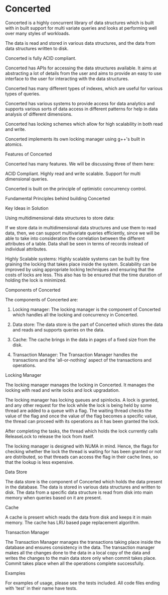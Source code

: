 Concerted
=========

Concerted is a highly concurrent library of data structures which is built with in built support for multi variate queries and looks at performing well over many styles of workloads.

The data is read and stored in various data structures, and the data from data structures written to disk.

Concerted is fully ACID compliant.

Concerted has APIs for accessing the data structures available. It aims at abstracting a lot of details from the user and aims to provide an easy to use interface to the user for interacting with the data structures.

Concerted has many different types of indexes, which are useful for various types of queries.

Concerted has various systems to provide access for data analytics and supports   various sorts of data access in different patterns for help in data analysis of different dimensions.

Concerted has locking schemes which allow for high scalability in both read and write.

Concerted implements its own locking manager using g++'s built in atomics.


Features of Concerted

Concerted has many features. We will be discussing three of them here:

ACID Compliant.
Highly read and write scalable.
Support for multi dimensional queries.

Concerted is built on the principle of optimistic concurrency control.


Fundamental Principles behind building Concerted

Key Ideas in Solution

Using multidimensional data structures to store data: 

If we store data in multidimensional data structures and use them to read data, then, we can support multivariate queries efficiently, since we will be able to take into consideration the correlation between the different attributes of a table. Data shall be seen in terms of records instead of individual attributes.


Highly Scalable systems: 
Highly scalable systems can be built by fine graining the locking that takes place inside the system. Scalability can be improved by using appropriate locking techniques and ensuring that the costs of locks are less. This also has to be ensured that the time duration of holding the lock is minimized.


Components of Concerted

The components of Concerted are:


1) Locking manager: The locking manager is the component of Concerted which handles all the locking and concurrency in Concerted.

2) Data store: The data store is the part of Concerted which stores the data and reads and supports queries on the data.

3) Cache: The cache brings in the data in pages of a fixed size from the disk.

4) Transaction Manager: The Transaction Manager handles the transactions and the 'all-or-nothing' aspect of the transactions and operations.



Locking Manager

The locking manager manages the locking in Concerted. It manages the locking with read and write locks and lock upgradation.

The locking manager has locking queues and spinlocks. A lock is granted, and any other request for the lock while the lock is being held by some thread are added to a queue with a flag. The waiting thread checks the value of the flag and once the value of the flag becomes a specific value, the thread can proceed with its operations as it has been granted the lock.

After completing the tasks, the thread which holds the lock currently calls ReleaseLock to release the lock from itself.

The locking manager is designed with NUMA in mind. Hence, the flags for checking whether the lock the thread is waiting for has been granted or not are distributed, so that threads can access the flag in their cache lines, so that the lookup is less expensive.


Data Store

The data store is the component of Concerted which holds the data present in the database. The data is stored in various data structures and written to disk. The data from a specific data structure is read from disk into main memory when queries based on it are present.



Cache

A cache is present which reads the data from disk and keeps it in main memory. The cache has LRU based page replacement algorithm.


Transaction Manager

The Transaction Manager manages the transactions taking place inside the database and ensures consistency in the data. The transaction manager makes all the changes done to the data in a local copy of the data and writes the changes to the main data store only when commit takes place. Commit takes place when all the operations complete successfully.

Examples

For examples of usage, please see the tests included. All code files ending with 'test' in their name have tests.


